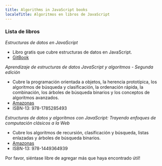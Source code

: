 ---
title: Algorithms in JavaScript books
localeTitle: Algoritmos en libros de JavaScript
---### Lista de libros

_Estructuras de datos en JavaScript_

*   Libro gratis que cubre estructuras de datos en JavaScript.
*   [GitBook](https://www.gitbook.com/book/pmary/data-structure-in-javascript/details)

_Aprendizaje de estructuras de datos JavaScript y algoritmos - Segunda edición_

*   Cubre la programación orientada a objetos, la herencia prototípica, los algoritmos de búsqueda y clasificación, la ordenación rápida, la combinación, los árboles de búsqueda binarios y los conceptos de algoritmos avanzados.
*   [Amazonas](https://www.amazon.com/Learning-JavaScript-Data-Structures-Algorithms/dp/1785285491)
*   ISBN-13: 978-1785285493

_Estructuras de datos y algoritmos con JavaScript: Trayendo enfoques de computación clásicos a la Web_

*   Cubre los algoritmos de recursión, clasificación y búsqueda, listas enlazadas y árboles de búsqueda binarios.
*   [Amazonas](https://www.amazon.com/Data-Structures-Algorithms-JavaScript-approaches/dp/1449364934)
*   ISBN-13: 978-1449364939

Por favor, siéntase libre de agregar más que haya encontrado útil!